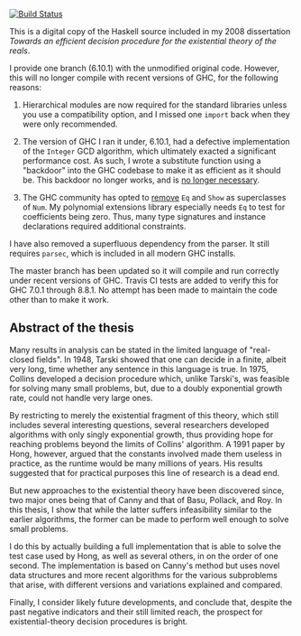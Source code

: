 [![Build Status](https://travis-ci.com/galenhuntington/etr.svg?branch=master)](https://travis-ci.com/galenhuntington/etr)

This is a digital copy of the Haskell source included in my 2008
dissertation _Towards an efficient decision procedure for the
existential theory of the reals_.

I provide one branch (6.10.1) with the unmodified original code.
However, this will no longer compile with recent versions of GHC,
for the following reasons:

1.  Hierarchical modules are now required for the standard libraries unless you use a
compatibility option, and I missed one `import` back when they were
only recommended.

2.  The version of GHC I ran it under, 6.10.1, had a defective
implementation of the `Integer` GCD algorithm, which ultimately exacted
a significant performance cost.  As such, I wrote a substitute function
using a "backdoor" into the GHC codebase to make it as efficient
as it should be.  This backdoor no longer works, and is [no longer
necessary](https://ghc.haskell.org/trac/ghc/changeset/8827985d7ce902bfc916e4168049c9a46a1d7fe8/base).

3.  The GHC community has opted to
[remove](http://www.haskell.org/ghc/docs/7.4.1/html/users_guide/release-7-4-1.html#id3013571)
`Eq` and `Show` as superclasses of `Num`.  My polynomial extensions
library especially needs `Eq` to test for coefficients being zero.
Thus, many type signatures and instance declarations required
additional constraints.

I have also removed a superfluous dependency from the parser.
It still requires `parsec`, which is included in all modern GHC installs.

The master branch has been updated so it will compile and run
correctly under recent versions of GHC.  Travis CI tests are added
to verify this for GHC 7.0.1 through 8.8.1.  No attempt has been made
to maintain the code other than to make it work.


##  Abstract of the thesis

Many results in analysis can be stated in the limited language of
"real-closed fields".  In 1948, Tarski showed that one can decide in
a finite, albeit very long, time whether any sentence in this language
is true.  In 1975, Collins developed a decision procedure which, unlike
Tarski's, was feasible for solving many small problems, but, due to
a doubly exponential growth rate, could not handle very large ones.

By restricting to merely the existential fragment of this theory,
which still includes several interesting questions, several researchers
developed algorithms with only singly exponential growth, thus providing
hope for reaching problems beyond the limits of Collins' algorithm.
A 1991 paper by Hong, however, argued that the constants involved made
them useless in practice, as the runtime would be many millions of years.
His results suggested that for practical purposes this line of research
is a dead end.

But new approaches to the existential theory have been discovered since,
two major ones being that of Canny and that of Basu, Pollack, and Roy.
In this thesis, I show that while the latter suffers infeasibility
similar to the earlier algorithms, the former can be made to perform
well enough to solve small problems.

I do this by actually building a full implementation that is able to solve
the test case used by Hong, as well as several others, in on the order of
one second.  The implementation is based on Canny's method but uses novel
data structures and more recent algorithms for the various subproblems
that arise, with different versions and variations explained and compared.

Finally, I consider likely future developments, and conclude that,
despite the past negative indicators and their still limited reach,
the prospect for existential-theory decision procedures is bright.


